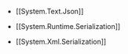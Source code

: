 - [[System.Text.Json]]
    
- [[System.Runtime.Serialization]]
    
- [[System.Xml.Serialization]]
    
